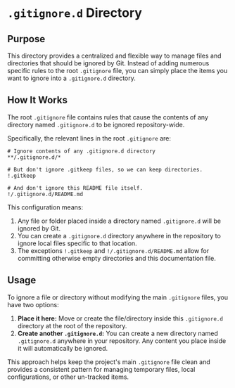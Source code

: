 # `.gitignore.d` Directory

## Purpose

This directory provides a centralized and flexible way to manage files and directories that should be ignored by Git. Instead of adding numerous specific rules to the root `.gitignore` file, you can simply place the items you want to ignore into a `.gitignore.d` directory.

## How It Works

The root `.gitignore` file contains rules that cause the contents of any directory named `.gitignore.d` to be ignored repository-wide.

Specifically, the relevant lines in the root `.gitignore` are:

```gitignore
# Ignore contents of any .gitignore.d directory
**/.gitignore.d/*

# But don't ignore .gitkeep files, so we can keep directories.
!.gitkeep

# And don't ignore this README file itself.
!/.gitignore.d/README.md
```

This configuration means:

1.  Any file or folder placed inside a directory named `.gitignore.d` will be ignored by Git.
2.  You can create a `.gitignore.d` directory anywhere in the repository to ignore local files specific to that location.
3.  The exceptions `!.gitkeep` and `!/.gitignore.d/README.md` allow for committing otherwise empty directories and this documentation file.

## Usage

To ignore a file or directory without modifying the main `.gitignore` files, you have two options:

1.  **Place it here:** Move or create the file/directory inside this `.gitignore.d` directory at the root of the repository.
2.  **Create another `.gitignore.d`:** You can create a new directory named `.gitignore.d` anywhere in your repository. Any content you place inside it will automatically be ignored.

This approach helps keep the project's main `.gitignore` file clean and provides a consistent pattern for managing temporary files, local configurations, or other un-tracked items.
